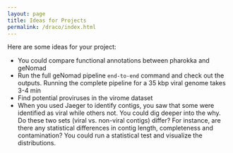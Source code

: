 ```yaml
---
layout: page
title: Ideas for Projects
permalink: /draco/index.html
---
```


Here are some ideas for your project:  

- You could compare functional annotations between pharokka and geNomad
- Run the full geNomad pipeline `end-to-end` command and check out the outputs. Running the complete pipeline for a 35 kbp viral genome takes 3-4 min
- Find potential proviruses in the virome dataset
- When you used Jaeger to identify contigs, you saw that some were identified as viral while others not. You could dig deeper into the why. Do these two sets (viral vs. non-viral contigs) differ? For instance, are there any statistical differences in contig length, completeness and contamination? You could run a statistical test and visualize the distributions.
